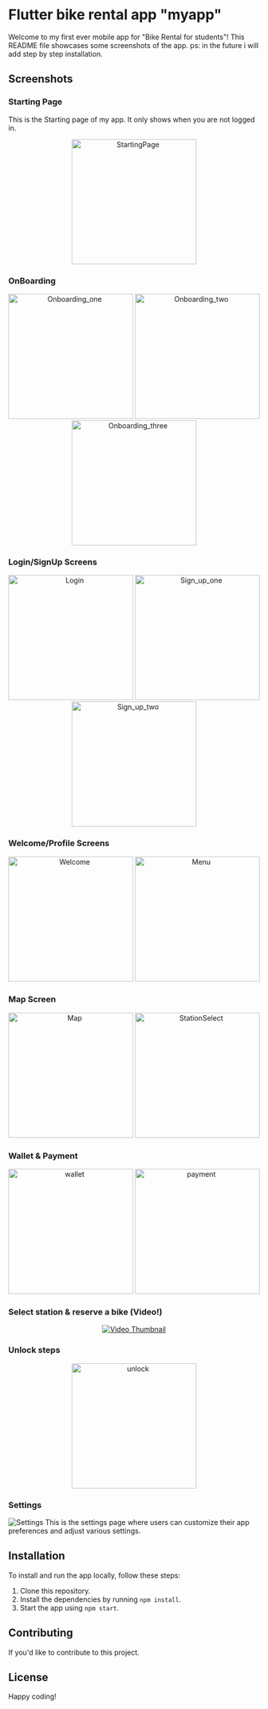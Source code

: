 # Flutter bike rental app "myapp"

Welcome to my first ever mobile app for "Bike Rental for students"! This README file showcases some screenshots of the
app.
ps: in the future i will add step by step installation.

## Screenshots

### Starting Page

This is the Starting page of my app. It only shows when you are not logged in.

<div align="center">
  <img src="https://cdn.discordapp.com/attachments/1036031412794576987/1115584245453312020/0.png" alt="StartingPage" width="250" />
</div>

### OnBoarding

<div align="center">
  <img src="https://cdn.discordapp.com/attachments/1036031412794576987/1115584246384427116/1.png" alt="Onboarding_one" width="250" />
  <img src="https://cdn.discordapp.com/attachments/1036031412794576987/1115584246829027368/2.png" alt="Onboarding_two" width="250" />
  <img src="https://cdn.discordapp.com/attachments/1036031412794576987/1115584247156178975/3.png" alt="Onboarding_three" width="250" />
</div>

### Login/SignUp Screens

<div align="center">
  <img src="https://cdn.discordapp.com/attachments/1036031412794576987/1115587540779552828/login.png" alt="Login" width="250" />
  <img src="https://cdn.discordapp.com/attachments/1036031412794576987/1115587555665129493/signup1.png" alt="Sign_up_one" width="250" />
    <img src="https://cdn.discordapp.com/attachments/1036031412794576987/1115587567476297828/singup2.png" alt="Sign_up_two" width="250" />
</div>

### Welcome/Profile Screens

<div align="center">
  <img src="https://cdn.discordapp.com/attachments/1036031412794576987/1115585751619485696/accueil.png?ex=660bdbb1&is=65f966b1&hm=f3d3625968f9d1ebce771722c97076f3080b9548e1db6413a2fc3d6e81143e89&" alt="Welcome" width="250" />
  <img src="https://cdn.discordapp.com/attachments/1036031412794576987/1115585794082619402/menu.png?ex=660bdbbb&is=65f966bb&hm=ba27e0b39cfd1eb327652a6cf8fdcef50dadf39fcfaff4466d2a2c7e6848e938&" alt="Menu" width="250" />
</div>

### Map Screen

<div align="center">
  <img src="https://cdn.discordapp.com/attachments/1036031412794576987/1115586453108424754/map2.png" alt="Map" width="250" />
    <img src="https://cdn.discordapp.com/attachments/1036031412794576987/1135887271082590248/map_station_list.png" alt="StationSelect" width="250" />
</div>

### Wallet & Payment

<div align="center">
  <img src="https://cdn.discordapp.com/attachments/1036031412794576987/1135886545086316585/wallet.png" alt="wallet" width="250" />
    <img src="https://cdn.discordapp.com/attachments/1036031412794576987/1135886746173841468/rechargement.png" alt="payment" width="250" />
</div>

### Select station & reserve a bike (Video!)
<div align="center">

[![Video Thumbnail](https://img.youtube.com/vi/I-CZcU5JrmE/0.jpg)](https://www.youtube.com/watch?v=I-CZcU5JrmE)

</div>

### Unlock steps

<div align="center">
  <img src="https://cdn.discordapp.com/attachments/1036031412794576987/1136248932326969364/unlock_steps.png" alt="unlock" width="250" />
</div>


### Settings

![Settings](/path/to/settings-screenshot.png) This is the settings page where
users can customize their app preferences and adjust various settings.

## Installation

To install and run the app locally, follow these steps:

1. Clone this repository.
2. Install the dependencies by running `npm install`.
3. Start the app using `npm start`.

## Contributing

If you'd like to contribute to this project.

## License

Happy coding!
